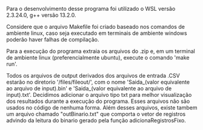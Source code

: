 Para o desenvolvimento desse programa foi utilizado o WSL versão 2.3.24.0, g++ versão 13.2.0. 

Considere que o arquivo Makefile foi criado baseado nos comandos de ambiente linux, caso seja executado em terminais de ambiente windows poderão haver falhas de compilação.

Para a execução do programa extraia os arquivos do .zip e, em um terminal de ambiente linux (preferencialmente ubuntu), execute o comando 'make run'.

Todos os arquivos de output derivados dos arquivos de entrada .CSV estarão no diretorio '/files/fileout/', com o nome 'Saida_(valor equivalente ao arquivo de input).bin' e 'Saida_(valor equivalente ao arquivo de input).txt'. Decidimos adicionar o arquivo tipo txt para melhor visualização dos resultados durante a execução do programa. Esses arquivos não são usados no código de nenhuma forma. Além desses arquivos, existe tambem um arquivo chamado "outBinario.txt" que comporta o vetor de registros advindo da leitura do binario gerado pela função adicionaRegistrosFixo.